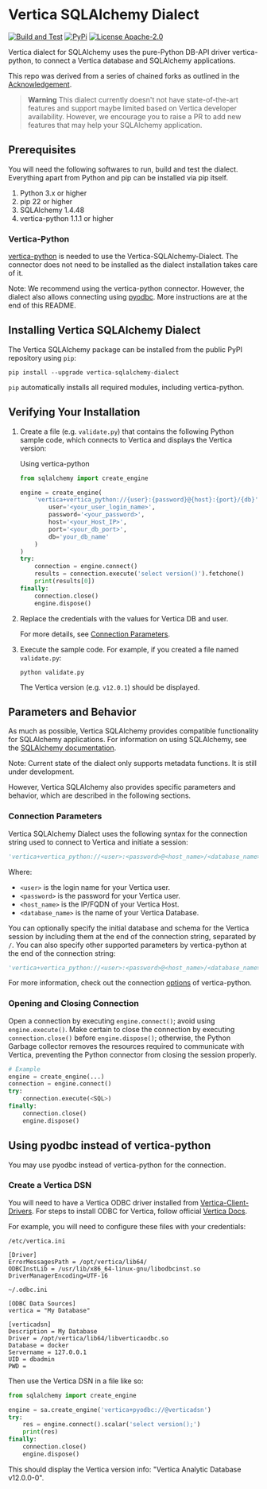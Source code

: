 # Vertica SQLAlchemy Dialect

[![Build and Test](https://github.com/vertica/vertica-sqlalchemy-dialect/actions/workflows/dialecttest.yml/badge.svg)](https://github.com/vertica/vertica-sqlalchemy-dialect/actions/workflows/dialecttest.yml)
[![PyPi](https://img.shields.io/pypi/v/vertica-sqlalchemy-dialect.svg)](https://pypi.python.org/pypi/vertica-sqlalchemy-dialect/)
[![License Apache-2.0](https://img.shields.io/:license-Apache%202-brightgreen.svg)](http://www.apache.org/licenses/LICENSE-2.0.txt)

Vertica dialect for SQLAlchemy uses the pure-Python DB-API driver vertica-python, to connect a Vertica database and SQLAlchemy applications.

This repo was derived from a series of chained forks as outlined in the [Acknowledgement](https://github.com/vertica/vertica-sqlalchemy-dialect/blob/main/ACKNOWLEDGMENTS).

> **Warning**
> This dialect currently doesn't not have state-of-the-art features and support maybe limited based on Vertica developer availability. However, we encourage you to raise a PR to add new features that may help your SQLAlchemy application.

## Prerequisites

You will need the following softwares to run, build and test the dialect. Everything apart from Python and pip can be installed via pip itself.

1. Python 3.x or higher
2. pip 22 or higher
3. SQLAlchemy 1.4.48
4. vertica-python 1.1.1 or higher

### Vertica-Python

[vertica-python](https://github.com/vertica/vertica-python) is needed to use the Vertica-SQLAlchemy-Dialect. The connector does not need to be installed as the dialect installation takes care of it.

Note: We recommend using the vertica-python connector. However, the dialect also allows connecting using [pyodbc](https://pypi.org/project/pyodbc/). More instructions are at the end of this README.


## Installing Vertica SQLAlchemy Dialect

The Vertica SQLAlchemy package can be installed from the public PyPI repository using `pip`:

```shell
pip install --upgrade vertica-sqlalchemy-dialect
```

`pip` automatically installs all required modules, including vertica-python.

## Verifying Your Installation

1. Create a file (e.g. `validate.py`) that contains the following Python sample code,
   which connects to Vertica and displays the Vertica version:

    Using vertica-python
    ```python
    from sqlalchemy import create_engine

    engine = create_engine(
        'vertica+vertica_python://{user}:{password}@{host}:{port}/{db}'.format(
            user='<your_user_login_name>',
            password='<your_password>',
            host='<your_Host_IP>',
            port='<your_db_port>',
            db='your_db_name'
        )
    )
    try:
        connection = engine.connect()
        results = connection.execute('select version()').fetchone()
        print(results[0])
    finally:
        connection.close()
        engine.dispose()
    ```

2. Replace the credentials with the values for Vertica DB and user.

    For more details, see [Connection Parameters](https://github.com/vertica/vertica-sqlalchemy-dialect#connection-parameters).

3. Execute the sample code. For example, if you created a file named `validate.py`:

    ```shell
    python validate.py
    ```

    The Vertica version (e.g. `v12.0.1`) should be displayed.

## Parameters and Behavior

As much as possible, Vertica SQLAlchemy provides compatible functionality for SQLAlchemy applications. For information on using SQLAlchemy, see the [SQLAlchemy documentation](http://docs.sqlalchemy.org/en/latest/).

Note: Current state of the dialect only supports metadata functions. It is still under development. 

However, Vertica SQLAlchemy also provides specific parameters and behavior, which are described in the following sections.

### Connection Parameters

Vertica SQLAlchemy Dialect uses the following syntax for the connection string used to connect to Vertica and initiate a session:

```python
'vertica+vertica_python://<user>:<password>@<host_name>/<database_name>'
```

Where:

- `<user>` is the login name for your Vertica user.
- `<password>` is the password for your Vertica user.
- `<host_name>` is the IP/FQDN of your Vertica Host.
- `<database_name>` is the name of your Vertica Database.


You can optionally specify the initial database and schema for the Vertica session by including them at the end of the connection string, separated by `/`. You can also specify other supported parameters by vertica-python at the end of the connection string:

```python
'vertica+vertica_python://<user>:<password>@<host_name>/<database_name>?session_label=sqlalchemy&connection_load_balance=1'
```
For more information, check out the connection [options](https://github.com/vertica/vertica-python#set-properties-with-connection-string) of vertica-python.

### Opening and Closing Connection

Open a connection by executing `engine.connect()`; avoid using `engine.execute()`. Make certain to close the connection by executing `connection.close()` before
`engine.dispose()`; otherwise, the Python Garbage collector removes the resources required to communicate with Vertica, preventing the Python connector from closing the session properly.

```python
# Example
engine = create_engine(...)
connection = engine.connect()
try:
    connection.execute(<SQL>)
finally:
    connection.close()
    engine.dispose()
```

## Using pyodbc instead of vertica-python

You may use pyodbc instead of vertica-python for the connection.

### Create a Vertica DSN 


You will need to have a Vertica ODBC driver installed from [Vertica-Client-Drivers](https://www.vertica.com/download/vertica/client-drivers/). For steps to install ODBC for Vertica, follow official [Vertica Docs](https://www.vertica.com/docs/12.0.x/HTML/Content/Authoring/ConnectingToVertica/ClientODBC/InstallingODBC.htm).

For example, you will need to configure these files with your credentials:

`/etc/vertica.ini`
```
[Driver]
ErrorMessagesPath = /opt/vertica/lib64/
ODBCInstLib = /usr/lib/x86_64-linux-gnu/libodbcinst.so
DriverManagerEncoding=UTF-16
```

`~/.odbc.ini`
```
[ODBC Data Sources]
vertica = "My Database"

[verticadsn]
Description = My Database
Driver = /opt/vertica/lib64/libverticaodbc.so
Database = docker
Servername = 127.0.0.1
UID = dbadmin
PWD =
```


Then use the Vertica DSN in a file like so:
```python
from sqlalchemy import create_engine

engine = sa.create_engine('vertica+pyodbc://@verticadsn')
try:
    res = engine.connect().scalar('select version();')
    print(res)
finally:
    connection.close()
    engine.dispose()

```

This should display the Vertica version info: "Vertica Analytic Database v12.0.0-0".
